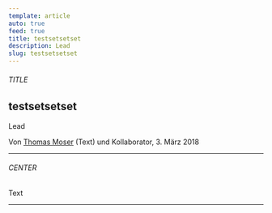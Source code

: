 ```yaml
---
template: article
auto: true
feed: true
title: testsetsetset
description: Lead
slug: testsetsetset
---
```


<section><h6>TITLE</h6>

# testsetsetset

Lead

Von [Thomas Moser](/~75ebbabc-d577-4727-a8c9-de5b20a76eab) (Text) und Kollaborator, 3. März 2018

<hr /></section>

<section><h6>CENTER</h6>

Text

<hr /></section>
